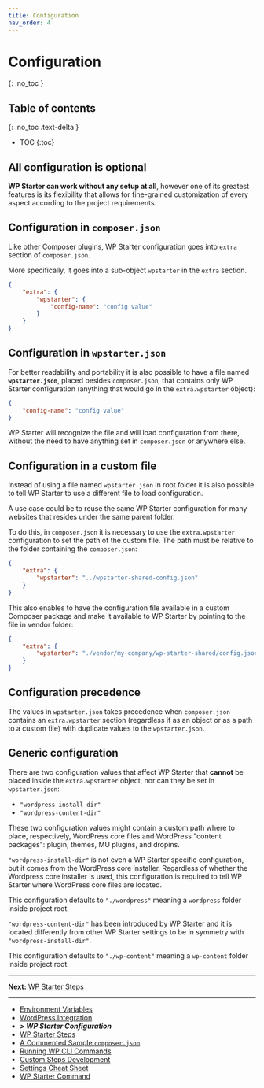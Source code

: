 ```yaml
---
title: Configuration
nav_order: 4
---
```


# Configuration
{: .no_toc }

## Table of contents
{: .no_toc .text-delta }

- TOC
{:toc}

## All configuration is optional

**WP Starter can work without any setup at all**, however one of its greatest features is its flexibility that allows for fine-grained customization of every aspect according to the project requirements.

## Configuration in `composer.json`

Like other Composer plugins, WP Starter configuration goes into `extra` section of `composer.json`.

More specifically, it goes into a sub-object `wpstarter` in the  `extra` section.

```json
{
    "extra": {
        "wpstarter": {
            "config-name": "config value"
        }
    }
}
```



## Configuration in  `wpstarter.json` 

For better readability and portability it is also possible to have a file named **`wpstarter.json`**, placed besides `composer.json`, that contains only WP Starter configuration (anything that would go in the  `extra.wpstarter` object):

```json
{
    "config-name": "config value"
}
```

WP Starter will recognize the file and will load configuration from there, without the need to have anything set in  `composer.json` or anywhere else.



## Configuration in a custom file

Instead of using a file named `wpstarter.json` in root folder it is also possible to tell WP Starter to use a different file to load configuration.

A use case could be to reuse the same WP Starter configuration for many websites that resides under the same parent folder.

To do this, in  `composer.json` it is necessary to use the `extra.wpstarter` configuration to set the path of the custom file. The path must be relative to the folder containing the `composer.json`:

```json
{
    "extra": {
        "wpstarter": "../wpstarter-shared-config.json"
    }
}
```

This also enables to have the configuration file available in a custom Composer package and make it available to WP Starter by pointing to the file in vendor folder:

```json
{
    "extra": {
        "wpstarter": "./vendor/my-company/wp-starter-shared/config.json"
    }
}
```



## Configuration precedence


The values in `wpstarter.json` takes precedence when `composer.json` contains an `extra.wpstarter` section  (regardless if as an object or as a path to a custom file) with duplicate values to the `wpstarter.json`.



## Generic configuration

There are two configuration values that affect WP Starter that **cannot** be placed inside the `extra.wpstarter` object, nor can they be set in `wpstarter.json`:

- `"wordpress-install-dir"`
- `"wordpress-content-dir"`

These two configuration values might contain a custom path where to place, respectively, WordPress core files and WordPress "content packages": plugin, themes, MU plugins, and dropins.

`"wordpress-install-dir"` is not even a WP Starter specific configuration, but it comes from the WordPress core installer. Regardless of whether the Wordpress core installer is used, this configuration is required to tell WP Starter where WordPress core files are located.

This configuration defaults to `"./wordpress"` meaning a `wordpress` folder inside project root.

`"wordpress-content-dir"` has been introduced by WP Starter and it is located differently from other WP Starter settings to be in symmetry with `"wordpress-install-dir"`.

This configuration defaults to `"./wp-content"` meaning a `wp-content` folder inside project root.




------

**Next:** [WP Starter Steps](05-WP-Starter-Steps.md)

---

- [Environment Variables](02-Environment-Variables.md)
- [WordPress Integration](03-WordPress-Integration.md)
- ***> WP Starter Configuration***
- [WP Starter Steps](05-WP-Starter-Steps.md)
- [A Commented Sample `composer.json`](06-A-Commented-Sample-Composer-Json.md)
- [Running WP CLI Commands](07-Running-WP-CLI-Commands.md)
- [Custom Steps Development](08-Custom-Steps-Development.md)
- [Settings Cheat Sheet](09-Settings-Cheat-Sheet.md)
- [WP Starter Command](10-WP-Starter-Command.md)

